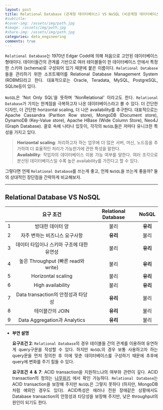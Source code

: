 ```yaml
---
layout: post
title: Relational Database (관계형 데이터베이스) VS NoSQL (비관계형 데이터베이스)
#subtitle: 
#cover-img: /assets/img/path.jpg
#image: /assets/img/path.jpg
#share-img: /assets/img/path.jpg
categories: data_engineering
comments: true
---
```

<style>
	* {
	text-align: justify}
</style>

`Relational Database`는 1970년 Edgar Codd에 의해 처음으로 고안된 데이터베이스 형태이다. 데이터들간의 관계를 기반으로 여러 테이블들이 한 데이터베이스 안에서 특정한 스키마 (schema)로 구성되어 있기 때문에 붙은 이름이다. `Relational Database`들을 관리하기 위한 소프트웨어를 Relational Database Management System (RDBMS)라고 한다. 대표적으로는 Oracle, Teradata, MySQL, PostgreSQL, SQLite등이 있다.
<br><br>
`NoSQL`은 'Not Only SQL'을 뜻하며 'NonRelational' 이라고도 한다. `Relational Database`가 가지는 한계점을 극복하고자 나온 데이터베이스라고 볼 수 있다. 더 간단한 디자인, 더 간단한 horizontal scaling, 더 나은 availability를 추구한다. 대표적으로는 Apache Cassandra (Parition Row store), MongoDB (Document store), DynamoDB (Key-Value store), Apache HBase (Wide Column Store), Neo4J (Graph Database). 괄호 속에 나타나 있듯이, 각각의 `NoSQL`들은 저마다 유니크한 특성을 가지고 있다.

> **Horizontal scaling**: 처리하고자 하는 업무에 더 많은 서버, 머신, 노드등을 추가하여 더 효율적인 처리가 가능한가에 관한 특성을 말한다.  
> **Availability**: 작업자의 데이터베이스 이용 가능 여부를 말한다. 여러 조각으로 분산된 데이터베이스일 수록 높은 availability를 가진다고 할 수 있다.


그렇다면 언제 `Relational Database`를 쓰는게 좋고, 언제 `NoSQL`을 쓰는게 좋을까? 둘의 상대적인 장단점을 간략하게 비교해보자.

******

## Relational Database VS NoSQL

|| **요구 조건** | **Relational Database** | **NoSQL** |
|:--------:|:--------:|:---------:|:---------------:|
|1|방대한 데이터 양|불리|**유리**|
|2|자주 변하는 비즈니스 요구사항|**유리**| 불리|
|3|데이터 타입이나 스키마 구조에 대한 유연성|불리|**유리**|
|4|높은 Throughput (빠른 read와 write)|불리|**유리**|
|5|Horizontal scaling|불리|**유리**|
|6|High availability|불리|**유리**|
|7|Data transaction의 안정성과 타당성|**유리**|불리|
|8|테이블간의 JOIN|**유리**|불리|
|9|Data Aggregation과 Analytics|**유리**|불리|

- **부연 설명**

	**요구조건 2**: `Relational Database`의 경우 테이블들 간의 관계를 이용하여 유연하게 query구문을 작성할 수 있다. 하지만 `NoSQL`의 경우 보통 사용하고자 하는 query문을 먼저 정의한 후 이에 맞춘 데이터베이스를 구성하기 때문에 추후에 query에 변화를 주기 힘들 수 있다. 

	**요구조건 4 & 7**: ACID transaction을 지원하느냐의 여부와 관련이 깊다. ACID transaction의 정의는 [나무위키](https://namu.wiki/w/Acid) 에서 확인 가능하다. `Relational Database`는 ACID transaction을 보장해 주지만 `NoSQL`은 그렇지 못하다 (하지만, MongoDB처럼 예외인 경우도 있다). ACID특성은 에러나 전원 장애같은 상황에서도 Database transaction의 안정성과 타당성을 보장해 주지만, 낮은 throughput의 원인이 되기도 한다.


